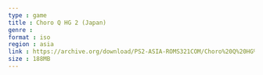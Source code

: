 ```yaml
---
type : game
title : Choro Q HG 2 (Japan)
genre : 
format : iso
region : asia
link : https://archive.org/download/PS2-ASIA-ROMS321COM/Choro%20Q%20HG%202%20%28Japan%29.7z
size : 188MB
---
```

